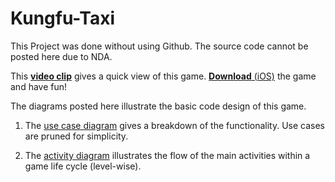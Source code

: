 # Kungfu-Taxi
This Project was done without using Github. The source code cannot be posted here due to NDA.

This [**video clip**](https://www.youtube.com/watch?v=leAqjmC4-qs) gives a quick view of this game. [**Download** (iOS)](https://itunes.apple.com/us/app/kungfutaxi/id522037051?mt=8) the game and have fun!

The diagrams posted here illustrate the basic code design of this game.

1. The [use case diagram](../master/Diagrams/Use%20Case%20Diagram.pdf) gives a breakdown of the functionality. Use cases are pruned for simplicity.

2. The [activity diagram](../master/Diagrams/Activity%20Diagram.pdf) illustrates the flow of the main activities within a game life cycle (level-wise).

